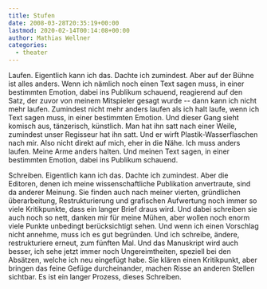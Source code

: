 ```yaml
---
title: Stufen
date: 2008-03-28T20:35:19+00:00
lastmod: 2020-02-14T00:14:08+00:00
author: Mathias Wellner
categories:
  - theater
---
```

Laufen. Eigentlich kann ich das. Dachte ich zumindest. Aber auf der Bühne ist alles anders. Wenn ich nämlich noch einen Text sagen muss, in einer bestimmten Emotion, dabei ins Publikum schauend, reagierend auf den Satz, der zuvor von meinem Mitspieler gesagt wurde -- dann kann ich nicht mehr laufen. Zumindest nicht mehr anders laufen als ich halt laufe, wenn ich Text sagen muss, in einer bestimmten Emotion. Und dieser Gang sieht komisch aus, tänzerisch, künstlich. Man hat ihn satt nach einer Weile, zumindest unser Regisseur hat ihn satt. Und er wirft Plastik-Wasserflaschen nach mir. Also nicht direkt auf mich, eher in die Nähe. Ich muss anders laufen. Meine Arme anders halten. Und meinen Text sagen, in einer bestimmten Emotion, dabei ins Publikum schauend.

Schreiben. Eigentlich kann ich das. Dachte ich zumindest. Aber die Editoren, denen ich meine wissenschaftliche Publikation anvertraute, sind da anderer Meinung. Sie finden auch nach meiner vierten, gründlichen überarbeitung, Restrukturierung und grafischen Aufwertung noch immer so viele Kritikpunkte, dass ein langer Brief draus wird. Und dabei schreiben sie auch noch so nett, danken mir für meine Mühen, aber wollen noch enorm viele Punkte unbedingt berücksichtigt sehen. Und wenn ich einen Vorschlag nicht annehme, muss ich es gut begründen. Und ich schreibe, ändere, restrukturiere erneut, zum fünften Mal. Und das Manuskript wird auch besser, ich sehe jetzt immer noch Ungereimtheiten, speziell bei den Absätzen, welche ich neu eingefügt habe. Sie klären einen Kritikpunkt, aber bringen das feine Gefüge durcheinander, machen Risse an anderen Stellen sichtbar. Es ist ein langer Prozess, dieses Schreiben.
